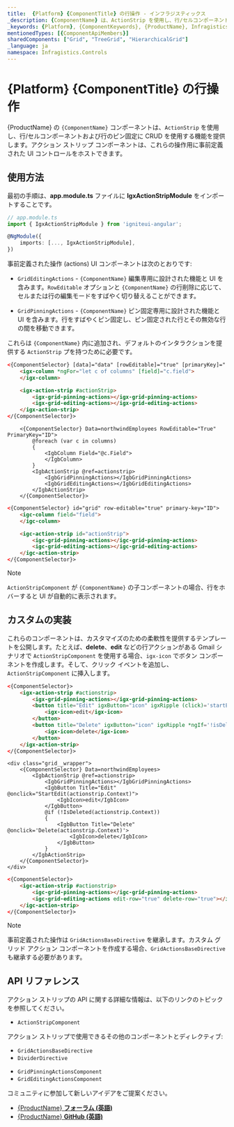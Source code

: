 ```yaml
---
title:  {Platform} {ComponentTitle} の行操作 - インフラジスティックス
_description: {ComponentName} は、ActionStrip を使用し、行/セルコンポーネントおよび行のピン固定に CRUD を使用する機能を提供します。
_keywords: {Platform}, {ComponentKeywords}, {ProductName}, Infragistics, インフラジスティックス
mentionedTypes: [{ComponentApiMembers}]
sharedComponents: ["Grid", "TreeGrid", "HierarchicalGrid"]
_language: ja
namespace: Infragistics.Controls
---
```


# {Platform} {ComponentTitle} の行操作

{ProductName} の `{ComponentName}` コンポーネントは、`ActionStrip` を使用し、行/セルコンポーネントおよび行のピン固定に CRUD を使用する機能を提供します。アクション ストリップ コンポーネントは、これらの操作用に事前定義された UI コントロールをホストできます。

## 使用方法

<!-- Angular -->
最初の手順は、**app.module.ts** ファイルに **IgxActionStripModule** をインポートすることです。

```typescript
// app.module.ts
import { IgxActionStripModule } from 'igniteui-angular';

@NgModule({
    imports: [..., IgxActionStripModule],
})
```
<!-- end: Angular -->

事前定義された操作 (actions) UI コンポーネントは次のとおりです:

- `GridEditingActions` - `{ComponentName}` 編集専用に設計された機能と UI を含みます。`RowEditable` オプションと `{ComponentName}` の行削除に応じて、セルまたは行の編集モードをすばやく切り替えることができます。

- `GridPinningActions` - `{ComponentName}` ピン固定専用に設計された機能と UI を含みます。行をすばやくピン固定し、ピン固定された行とその無効な行の間を移動できます。

これらは `{ComponentName}` 内に追加され、デフォルトのインタラクションを提供する `ActionStrip` プを持つために必要です。

<!-- Angular -->
```html
<{ComponentSelector} [data]="data" [rowEditable]="true" [primaryKey]="'ID'">
    <igx-column *ngFor="let c of columns" [field]="c.field">
    </igx-column>

    <igx-action-strip #actionStrip>
        <igx-grid-pinning-actions></igx-grid-pinning-actions>
        <igx-grid-editing-actions></igx-grid-editing-actions>
    </igx-action-strip>
</{ComponentSelector}>
```
<!-- end: Angular -->

```razor
    <{ComponentSelector} Data=northwindEmployees RowEditable="True" PrimaryKey="ID">
        @foreach (var c in columns)
        {
            <IgbColumn Field="@c.Field">
            </IgbColumn>
        }
        <IgbActionStrip @ref=actionstrip>
            <IgbGridPinningActions></IgbGridPinningActions>
            <IgbGridEditingActions></IgbGridEditingActions>
        </IgbActionStrip>
    </{ComponentSelector}>
```

<!-- WebComponents -->
```html
<{ComponentSelector} id="grid" row-editable="true" primary-key="ID">
    <igc-column field="field">
    </igc-column>

    <igc-action-strip id="actionStrip">
        <igc-grid-pinning-actions></igc-grid-pinning-actions>
        <igc-grid-editing-actions></igc-grid-editing-actions>
    </igc-action-strip>
</{ComponentSelector}>
```
<!-- end: WebComponents -->

> [!Note]
> `ActionStripComponent` が `{ComponentName}` の子コンポーネントの場合、行をホバーすると UI が自動的に表示されます。

## カスタムの実装

これらのコンポーネントは、カスタマイズのための柔軟性を提供するテンプレートを公開します。たとえば、**delete**、**edit** などの行アクションがある Gmail シナリオで `ActionStripComponent` を使用する場合、`igx-icon` でボタン コンポーネントを作成します。そして、クリック イベントを追加し、`ActionStripComponent` に挿入します。

<!-- Angular -->
```html
<{ComponentSelector}>
    <igx-action-strip #actionstrip>
        <igx-grid-pinning-actions></igx-grid-pinning-actions>
        <button title="Edit" igxButton="icon" igxRipple (click)='startEdit(actionstrip.context)'>
            <igx-icon>edit</igx-icon>
        </button>
        <button title="Delete" igxButton="icon" igxRipple *ngIf='!isDeleted(actionstrip.context)' (click)='actionstrip.context.delete()'>
            <igx-icon>delete</igx-icon>
        </button>
    </igx-action-strip>
</{ComponentSelector}>
```
<!-- end: Angular -->

```razor
<div class="grid__wrapper">
    <{ComponentSelector} Data=northwindEmployees>
        <IgbActionStrip @ref=actionstrip>
            <IgbGridPinningActions></IgbGridPinningActions>
            <IgbButton Title="Edit" @onclick="StartEdit(actionstrip.Context)">
                <IgbIcon>edit</IgbIcon>
            </IgbButton>
            @if (!IsDeleted(actionstrip.Context))
            {
                <IgbButton Title="Delete" @onclick='Delete(actionstrip.Context)'>
                    <IgbIcon>delete</IgbIcon>
                </IgbButton>
            }
        </IgbActionStrip>
    </{ComponentSelector}>
</div>
```

<!-- WebComponents -->
```html
<{ComponentSelector}>
    <igc-action-strip #actionstrip>
        <igc-grid-pinning-actions></igc-grid-pinning-actions>
        <igc-grid-editing-actions edit-row="true" delete-row="true"></igc-grid-editing-actions>
    </igc-action-strip>
</{ComponentSelector}>
```
<!-- end: WebComponents -->

<code-view style="height:600px"
           data-demos-base-url="{environment:dvDemosBaseUrl}"
           iframe-src="{environment:dvDemosBaseUrl}/{ComponentSample}-action-strip"
           github-src="{ComponentSample}/action-strip"
           alt="{Platform} {ComponentTitle} アクション ストリップの例" >
</code-view>

<!-- Angular -->

> [!Note]
> 事前定義された操作は `GridActionsBaseDirective` を継承します。カスタム グリッド アクション コンポーネントを作成する場合、`GridActionsBaseDirective` も継承する必要があります。

<!-- end: Angular -->

## API リファレンス

アクション ストリップの API に関する詳細な情報は、以下のリンクのトピックを参照してください。

* `ActionStripComponent`

アクション ストリップで使用できるその他のコンポーネントとディレクティブ:

<!-- Angular -->

* `GridActionsBaseDirective`
* `DividerDirective`

<!-- end: Angular -->

* `GridPinningActionsComponent`
* `GridEditingActionsComponent`

コミュニティに参加して新しいアイデアをご提案ください。

* [{ProductName} **フォーラム (英語)**]({ForumsLink})
* [{ProductName} **GitHub (英語)**]({GithubLink})